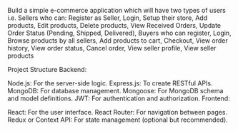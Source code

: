 Build a simple e-commerce application which will have two types of users i.e. Sellers who can: Register as Seller, Login, Setup their store, Add products, Edit products, Delete products, View Received Orders, Update Order Status (Pending, Shipped, Delivered), Buyers who can register, Login, Browse products by all sellers, Add products to cart, Checkout, View order history, View order status, Cancel order, View seller profile, View seller products


Project Structure
Backend:

Node.js: For the server-side logic.
Express.js: To create RESTful APIs.
MongoDB: For database management.
Mongoose: For MongoDB schema and model definitions.
JWT: For authentication and authorization.
Frontend:

React: For the user interface.
React Router: For navigation between pages.
Redux or Context API: For state management (optional but recommended).
